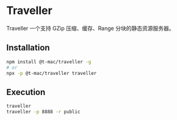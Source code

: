 # Traveller

Traveller 一个支持 GZip 压缩、缓存、Range 分块的静态资源服务器。

## Installation

```bash
npm install @t-mac/traveller -g
# or
npx -p @t-mac/traveller traveller
```

## Execution

```bash
traveller
traveller -p 8888 -r public
```
